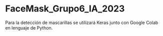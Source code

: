 # FaceMask_Grupo6_IA_2023

Para la detección de mascarillas se utilizará Keras junto con Google Colab en lenguaje de Python.
